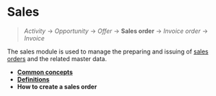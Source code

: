 # Sales

> *Activity* → *Opportunity* → *Offer* → **Sales order** → *Invoice order* → *Invoice*

The sales module is used to manage the preparing and issuing of [sales orders](xref:Crm.Sales.SalesOrders) and the related master data. 

* **[Common concepts](sales-concepts/index.md)**
* **[Definitions](definitions/index.md)**
* **How to create a sales order**
